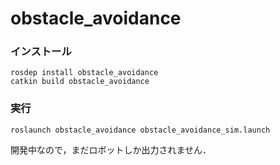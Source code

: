 # obstacle_avoidance

### インストール

```
rosdep install obstacle_avoidance
catkin build obstacle_avoidance
```

### 実行

```
roslaunch obstacle_avoidance obstacle_avoidance_sim.launch
```

開発中なので，まだロボットしか出力されません．
